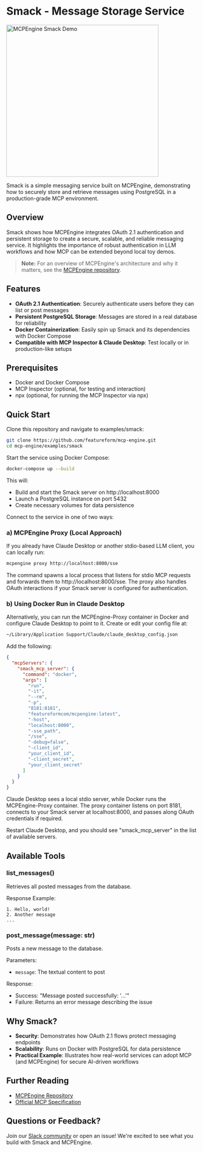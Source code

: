# Smack - Message Storage Service

<img src="../../../assets/mcpengine-smack-demo.png" alt="MCPEngine Smack Demo" width="400">

Smack is a simple messaging service built on MCPEngine, demonstrating how to securely store and retrieve messages using PostgreSQL in a production-grade MCP environment.

## Overview

Smack shows how MCPEngine integrates OAuth 2.1 authentication and persistent storage to create a secure, scalable, and reliable messaging service. It highlights the importance of robust authentication in LLM workflows and how MCP can be extended beyond local toy demos.

> **Note:** For an overview of MCPEngine's architecture and why it matters, see the [MCPEngine repository](https://github.com/featureform/mcp-engine).

## Features

* **OAuth 2.1 Authentication**: Securely authenticate users before they can list or post messages
* **Persistent PostgreSQL Storage**: Messages are stored in a real database for reliability
* **Docker Containerization**: Easily spin up Smack and its dependencies with Docker Compose
* **Compatible with MCP Inspector & Claude Desktop**: Test locally or in production-like setups

## Prerequisites

* Docker and Docker Compose
* MCP Inspector (optional, for testing and interaction)
* npx (optional, for running the MCP Inspector via npx)

## Quick Start

Clone this repository and navigate to examples/smack:

```bash
git clone https://github.com/featureform/mcp-engine.git
cd mcp-engine/examples/smack
```

Start the service using Docker Compose:

```bash
docker-compose up --build
```

This will:
* Build and start the Smack server on http://localhost:8000
* Launch a PostgreSQL instance on port 5432
* Create necessary volumes for data persistence

Connect to the service in one of two ways:

### a) MCPEngine Proxy (Local Approach)

If you already have Claude Desktop or another stdio-based LLM client, you can locally run:

```bash
mcpengine proxy http://localhost:8000/sse
```

The command spawns a local process that listens for stdio MCP requests and forwards them to http://localhost:8000/sse. The proxy also handles OAuth interactions if your Smack server is configured for authentication.

### b) Using Docker Run in Claude Desktop

Alternatively, you can run the MCPEngine-Proxy container in Docker and configure Claude Desktop to point to it. Create or edit your config file at:

```bash
~/Library/Application Support/Claude/claude_desktop_config.json
```

Add the following:

```json
{
  "mcpServers": {
    "smack_mcp_server": {
      "command": "docker",
      "args": [
        "run",
        "-it",
        "--rm",
        "-p",
        "8181:8181",
        "featureformcom/mcpengine:latest",
        "-host",
        "localhost:8000",
        "-sse_path",
        "/sse",
        "-debug=false",
        "-client_id",
        "your_client_id",
        "-client_secret",
        "your_client_secret"
      ]
    }
  }
}
```

Claude Desktop sees a local stdio server, while Docker runs the MCPEngine-Proxy container. The proxy container listens on port 8181, connects to your Smack server at localhost:8000, and passes along OAuth credentials if required.

Restart Claude Desktop, and you should see "smack_mcp_server" in the list of available servers.

## Available Tools

### list_messages()

Retrieves all posted messages from the database.

Response Example:
```
1. Hello, world!
2. Another message
...
```

### post_message(message: str)

Posts a new message to the database.

Parameters:
* `message`: The textual content to post

Response:
* Success: "Message posted successfully: '...'"
* Failure: Returns an error message describing the issue



## Why Smack?

* **Security**: Demonstrates how OAuth 2.1 flows protect messaging endpoints
* **Scalability**: Runs on Docker with PostgreSQL for data persistence
* **Practical Example**: Illustrates how real-world services can adopt MCP (and MCPEngine) for secure AI-driven workflows

## Further Reading

* [MCPEngine Repository](https://github.com/featureform/mcp-engine)
* [Official MCP Specification](https://modelcontextprotocol.io)

## Questions or Feedback?

Join our [Slack community](https://join.slack.com/t/featureform-community/shared_invite/zt-xhqp2m4i-JOCaN1vRN2NDXSVif10aQg?mc_cid=80bdc03b3b&mc_eid=UNIQID) or open an issue! We're excited to see what you build with Smack and MCPEngine.
